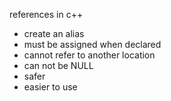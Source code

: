 references in c++

* create an alias
* must be assigned when declared
* cannot refer to another location
* can not be NULL
* safer
* easier to use